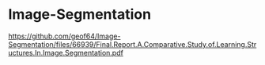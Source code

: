 # Image-Segmentation

https://github.com/geof64/Image-Segmentation/files/66939/Final.Report.A.Comparative.Study.of.Learning.Structures.In.Image.Segmentation.pdf
